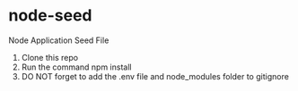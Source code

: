 # node-seed
Node Application Seed File

1) Clone this repo
2) Run the command npm install
3) DO NOT forget to add the .env file and node_modules folder to gitignore
